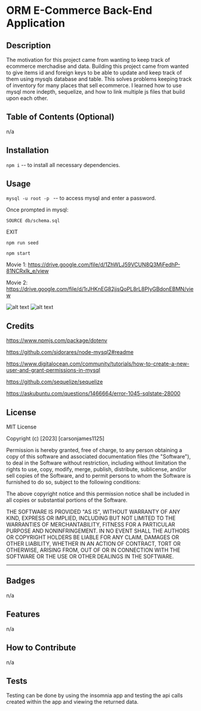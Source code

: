 # ORM E-Commerce Back-End Application

## Description

The motivation for this project came from wanting to keep track of ecommerce merchadise and data. Building this project came from wanted to give items id and foreign keys to be able to update and keep track of them using mysqls database and table. This solves problems keeping track of inventory for many places that sell ecommerce. I learned how to use mysql more indepth, sequelize, and how to link multiple js files that build upon each other. 


## Table of Contents (Optional)

n/a

## Installation

```npm i``` -- to install all necessary dependencies. 


## Usage

```mysql -u root -p ``` -- to access mysql and enter a password.

Once prompted in mysql:

```SOURCE db/schema.sql```

EXIT

```npm run seed```

```npm start```

Movie 1: https://drive.google.com/file/d/1ZhWLJ59VCUN8Q3MjFedhP-81NCRxIk_e/view

Movie 2: https://drive.google.com/file/d/1rJHKnEG82jjsQoPL8rL8PIyGBdonEBMN/view


![alt text](./Develop/screenshots/Screenshot%202023-07-20%20at%207.51.04 PM.png)
![alt text](./Develop/screenshots/Screenshot%202023-07-20%20at%207.51.24 PM.png)


## Credits

https://www.npmjs.com/package/dotenv

https://github.com/sidorares/node-mysql2#readme

https://www.digitalocean.com/community/tutorials/how-to-create-a-new-user-and-grant-permissions-in-mysql

https://github.com/sequelize/sequelize

https://askubuntu.com/questions/1466664/error-1045-sqlstate-28000


## License

MIT License

Copyright (c) [2023] [carsonjames1125]

Permission is hereby granted, free of charge, to any person obtaining a copy
of this software and associated documentation files (the "Software"), to deal
in the Software without restriction, including without limitation the rights
to use, copy, modify, merge, publish, distribute, sublicense, and/or sell
copies of the Software, and to permit persons to whom the Software is
furnished to do so, subject to the following conditions:

The above copyright notice and this permission notice shall be included in all
copies or substantial portions of the Software.

THE SOFTWARE IS PROVIDED "AS IS", WITHOUT WARRANTY OF ANY KIND, EXPRESS OR
IMPLIED, INCLUDING BUT NOT LIMITED TO THE WARRANTIES OF MERCHANTABILITY,
FITNESS FOR A PARTICULAR PURPOSE AND NONINFRINGEMENT. IN NO EVENT SHALL THE
AUTHORS OR COPYRIGHT HOLDERS BE LIABLE FOR ANY CLAIM, DAMAGES OR OTHER
LIABILITY, WHETHER IN AN ACTION OF CONTRACT, TORT OR OTHERWISE, ARISING FROM,
OUT OF OR IN CONNECTION WITH THE SOFTWARE OR THE USE OR OTHER DEALINGS IN THE
SOFTWARE.

---

## Badges

n/a

## Features

n/a

## How to Contribute

n/a

## Tests

Testing can be done by using the insomnia app and testing the api calls created within the app and viewing the returned data. 